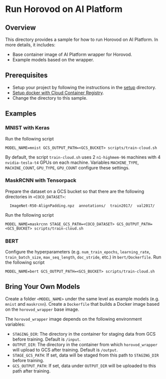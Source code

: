 # Run Horovod on AI Platform

## Overview

This directory provides a sample for how to run Horovod on AI Platform. In more details, it includes:

* Base container image of AI Platform wrapper for Horovod.
* Example models based on the wrapper.

## Prerequisites

* Setup your project by following the instructions in the [setup](../../setup/) directory.
* [Setup docker with Cloud Container Registry](https://cloud.google.com/container-registry/docs/pushing-and-pulling).
* Change the directory to this sample.

## Examples

### MNIST with Keras

Run the following script

```
MODEL_NAME=mnist GCS_OUTPUT_PATH=<GCS_BUCKET> scripts/train-cloud.sh
```

By default, the script `train-cloud.sh` uses 2 `n1-highmem-96` machines with 4 `nvidia-tesla-t4` GPUs on each machine. Variables `MACHINE_TYPE`, `MACHINE_COUNT`, `GPU_TYPE`, `GPU_COUNT` configure these settings. 

### MaskRCNN with Tensorpack

Prepare the dataset on a GCS bucket so that there are the following directories in `<COCO_DATASET>`:

```
  ImageNet-R50-AlignPadding.npz  annotations/  train2017/  val2017/
```

Run the following script

```
MODEL_NAME=maskrcnn STAGE_GCS_PATH=<COCO_DATASET> GCS_OUTPUT_PATH=<GCS_BUCKET> scripts/train-cloud.sh
```

### BERT

Configure the hyperparameters (e.g. `num_train_epochs`, `learning_rate`, `train_batch_size`, `max_seq_length`, `doc_stride`, etc.) in `bert/Dockerfile`. Run the following script

```
MODEL_NAME=bert GCS_OUTPUT_PATH=<GCS_BUCKET> scripts/train-cloud.sh
```

## Bring Your Own Models

Create a folder `<MODEL_NAME>` under the same level as example models (e.g. `mnist` and `maskrcnn`). Create a `Dockerfile` that builds a Docker image based on the `horovod_wrapper` base image. 

The `horovod_wrapper` image depends on the following environment variables:

* `STAGING_DIR`: The directory in the container for staging data from GCS before training. Default is `/input`.
* `OUTPUT_DIR`: The directory in the container from which `horovod_wrapper` will upload to GCS after training. Default is `/output`.
* `STAGE_GCS_PATH`: If set, data will be staged from this path to `STAGING_DIR` before training.
* `GCS_OUTPUT_PATH`: If set, data under `OUTPUT_DIR` will be uploaded to this path after training. 
